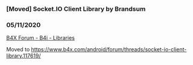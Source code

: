 ### [Moved] Socket.IO Client Library by Brandsum
### 05/11/2020
[B4X Forum - B4i - Libraries](https://www.b4x.com/android/forum/threads/114276/)

Moved to <https://www.b4x.com/android/forum/threads/socket-io-client-library.117619/>